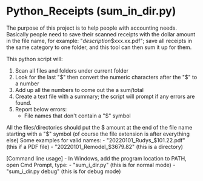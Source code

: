 # Python_Receipts (sum_in_dir.py)
The purpose of this project is to help people with accounting needs. Basically people need to save their scanned receipts with the dollar amount in the file name, for example:
"<date>_description_$xxx.xx.pdf"; save all receipts in the same category to one folder, and this tool can then sum it up for them.

This python script will:
1. Scan all files and folders under current folder
2. Look for the last "$" then convert the numeric characters after the "$" to a number
3. Add up all the numbers to come out the a sum/total
4. Create a text file with a summary; the script will prompt if any errors are found.
5. Report below errors:
    - File names that don't contain a "$" symbol

All the files/directories should put the $ amount at the end of the file name starting with a "$" symbol (of course the file extension is after everything else)
Some examples for valid names:
	- "20220101_Rudys_$101.22.pdf" (this if a PDF file)
	- "20220101_Remodel_$3679.82" (this is a directory)

[Command line usage]
 	- In Windows, add the program location to PATH, open Cmd Prompt, type: 
 		- "sum_i_dir.py" (this is for normal mode)
 		- "sum_i_dir.py debug" (this is for debug mode)
